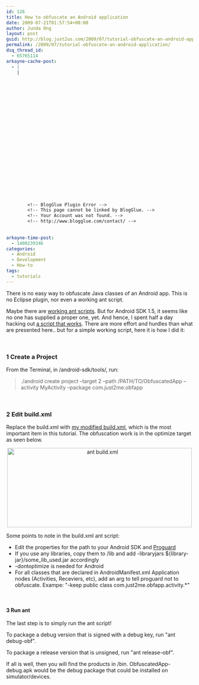 ```yaml
---
id: 126
title: How to obfuscate an Android application
date: 2009-07-21T01:57:54+00:00
author: Junda Ong
layout: post
guid: http://blog.just2us.com/2009/07/tutorial-obfuscate-an-android-application/
permalink: /2009/07/tutorial-obfuscate-an-android-application/
dsq_thread_id:
  - 65765114
arkayne-cache-post:
  - |
    |
        
        
        
        
        
        
        
        
        
        
        
        
        
        
        
        
        
        
        
        
        
        
        
        <!-- BlogGlue Plugin Error -->
        <!-- This page cannot be linked by BlogGlue. -->
        <!-- Your Account was not found. -->
        <!-- http://www.blogglue.com/contact/ -->
        
        
arkayne-time-post:
  - 1400239346
categories:
  - Android
  - Development
  - How-to
tags:
  - tutorials
---
```

There is no easy way to obfuscate Java classes of an Android app. This is no Eclipse plugin, nor even a working ant script.

Maybe there are <a href="http://code.google.com/p/zxing/source/browse/trunk/android-m3/build.xml?r=321" onclick="__gaTracker('send', 'event', 'outbound-article', 'http://code.google.com/p/zxing/source/browse/trunk/android-m3/build.xml?r=321', 'working ant scripts');">working ant scripts</a>. But for Android SDK 1.5, it seems like no one has supplied a proper one, yet. And hence, I spent half a day hacking out <a href="http://blog.just2us.com/wp-content/uploads/2009/07/build.xml" onclick="__gaTracker('send', 'event', 'outbound-article', 'http://blog.just2us.com/wp-content/uploads/2009/07/build.xml', 'a script that works');">a script that works</a>. There are more effort and hurdles than what are presented here.. but for a simple working script, here it is how I did it:

&#160;

### 1 Create a Project

From the Terminal, in /android-sdk/tools/, run:

> ./android create project &#8211;target 2 &#8211;path /PATH/TO/ObfuscatedApp &#8211;activity MyActivity &#8211;package com.just2me.obfapp

&#160;

### 2 Edit build.xml

Replace the build.xml with <a href="http://blog.just2us.com/wp-content/uploads/2009/07/build.xml" onclick="__gaTracker('send', 'event', 'outbound-article', 'http://blog.just2us.com/wp-content/uploads/2009/07/build.xml', 'my modified build.xml');">my modified build.xml</a>, which is the most important item in this tutorial. The obfuscation work is in the optimize target as seen below.

<p align="center">
  <a href="http://blog.just2us.com/wp-content/uploads/2009/07/ant-buildxml.png" onclick="__gaTracker('send', 'event', 'outbound-article', 'http://blog.just2us.com/wp-content/uploads/2009/07/ant-buildxml.png', '');"><img style="border-top-width: 0px; border-left-width: 0px; border-bottom-width: 0px; border-right-width: 0px" height="214" alt="ant build.xml" src="http://blog.just2us.com/wp-content/uploads/2009/07/ant-buildxml-thumb.png" width="498" border="0" /></a>
</p>

Some points to note in the build.xml ant script:

  * Edit the properties for the path to your Android SDK and <a href="http://proguard.sourceforge.net/" onclick="__gaTracker('send', 'event', 'outbound-article', 'http://proguard.sourceforge.net/', 'Proguard');">Proguard</a>
  * If you use any libraries, copy them to /lib and add -libraryjars ${library-jar}/some\_lib\_used.jar accordingly 
  * -dontoptimize is needed for Android
  * For all classes that are declared in AndroidManifest.xml Application nodes (Activities, Receviers, etc), add an arg to tell proguard not to obfuscate. Exampe: "-keep public class com.just2me.obfapp.activity.*" 

&#160;

#### 3 Run ant

The last step is to simply run the ant script!

To package a debug version that is signed with a debug key, run "ant debug-obf".

To package a release version that is unsigned, run "ant release-obf".

If all is well, then you will find the products in /bin. ObfuscatedApp-debug.apk would be the debug package that could be installed on simulator/devices.

<div style="font-size:0px;height:0px;line-height:0px;margin:0;padding:0;clear:both">
</div>
